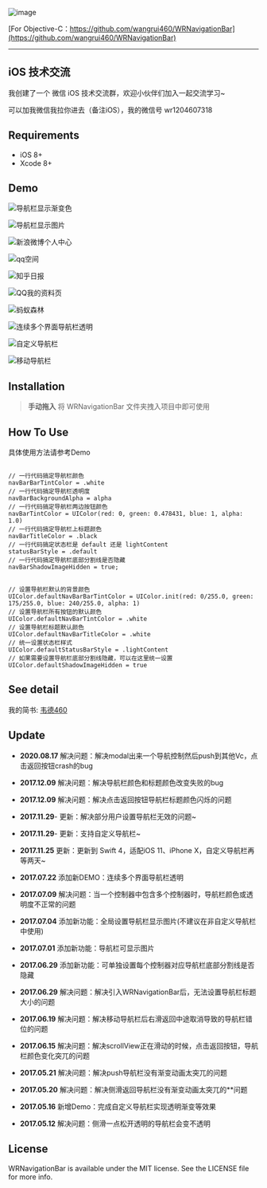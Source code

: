 
![image](https://github.com/wangrui460/WRNavigationBar/raw/master/screenshots/WRNavigationBar.png)

[For Objective-C：https://github.com/wangrui460/WRNavigationBar](https://github.com/wangrui460/WRNavigationBar)


------------------------------------------------------------
## iOS 技术交流
我创建了一个 微信 iOS 技术交流群，欢迎小伙伴们加入一起交流学习~
	
可以加我微信我拉你进去（备注iOS），我的微信号 wr1204607318

## Requirements
- iOS 8+
- Xcode 8+


## Demo 

![导航栏显示渐变色](https://github.com/wangrui460/WRNavigationBar_swift/raw/master/screenshots/导航栏显示渐变色.gif)

![导航栏显示图片](https://github.com/wangrui460/WRNavigationBar_swift/raw/master/screenshots/导航栏显示图片.gif)

![新浪微博个人中心](https://github.com/wangrui460/WRNavigationBar_swift/raw/master/screenshots/新浪微博个人中心.gif)

![qq空间](https://github.com/wangrui460/WRNavigationBar_swift/raw/master/screenshots/qq空间.gif)

![知乎日报](https://github.com/wangrui460/WRNavigationBar_swift/raw/master/screenshots/知乎日报.gif)

![QQ我的资料页](https://github.com/wangrui460/WRNavigationBar_swift/raw/master/screenshots/QQ我的资料页.gif)

![蚂蚁森林](https://github.com/wangrui460/WRNavigationBar_swift/raw/master/screenshots/蚂蚁森林.gif)

![连续多个界面导航栏透明](https://github.com/wangrui460/WRNavigationBar_swift/raw/master/screenshots/连续多个界面导航栏透明.gif)

![自定义导航栏](https://github.com/wangrui460/WRNavigationBar_swift/raw/master/screenshots/自定义导航栏.gif)

![移动导航栏](https://github.com/wangrui460/WRNavigationBar_swift/raw/master/screenshots/移动导航栏.gif)


## Installation 

> **手动拖入**
> 将 WRNavigationBar 文件夹拽入项目中即可使用

## How To Use

具体使用方法请参考Demo
<pre><code>
// 一行代码搞定导航栏颜色
navBarBarTintColor = .white
// 一行代码搞定导航栏透明度
navBarBackgroundAlpha = alpha
// 一行代码搞定导航栏两边按钮颜色
navBarTintColor = UIColor(red: 0, green: 0.478431, blue: 1, alpha: 1.0)
// 一行代码搞定导航栏上标题颜色
navBarTitleColor = .black
// 一行代码搞定状态栏是 default 还是 lightContent
statusBarStyle = .default
// 一行代码搞定导航栏底部分割线是否隐藏
navBarShadowImageHidden = true;
</code></pre>

<pre><code>
// 设置导航栏默认的背景颜色
UIColor.defaultNavBarBarTintColor = UIColor.init(red: 0/255.0, green: 175/255.0, blue: 240/255.0, alpha: 1)
// 设置导航栏所有按钮的默认颜色
UIColor.defaultNavBarTintColor = .white
// 设置导航栏标题默认颜色
UIColor.defaultNavBarTitleColor = .white
// 统一设置状态栏样式
UIColor.defaultStatusBarStyle = .lightContent
// 如果需要设置导航栏底部分割线隐藏，可以在这里统一设置
UIColor.defaultShadowImageHidden = true
</code></pre>


## See detail
我的简书: [韦德460](http://www.jianshu.com/p/7e92451ab0b2)


## Update
- **2020.08.17**
解决问题：解决modal出来一个导航控制然后push到其他Vc，点击返回按钮crash的bug
- **2017.12.09**
解决问题：解决导航栏颜色和标题颜色改变失败的bug

- **2017.12.09**
解决问题：解决点击返回按钮导航栏标题颜色闪烁的问题

- **2017.11.29**-
更新：解决部分用户设置导航栏无效的问题~

- **2017.11.29**-
更新：支持自定义导航栏~

- **2017.11.25**
更新：更新到 Swift 4，适配iOS 11、iPhone X，自定义导航栏再等两天~

- **2017.07.22**
添加新DEMO：连续多个界面导航栏透明

- **2017.07.09**
解决问题：当一个控制器中包含多个控制器时，导航栏颜色或透明度不正常的问题

- **2017.07.04**
添加新功能：全局设置导航栏显示图片(不建议在非自定义导航栏中使用)

- **2017.07.01**
添加新功能：导航栏可显示图片

- **2017.06.29**
添加新功能：可单独设置每个控制器对应导航栏底部分割线是否隐藏

- **2017.06.29**
解决问题：解决引入WRNavigationBar后，无法设置导航栏标题大小的问题

- **2017.06.19**
解决问题：解决移动导航栏后右滑返回中途取消导致的导航栏错位的问题

- **2017.06.15** 
解决问题：解决scrollView正在滑动的时候，点击返回按钮，导航栏颜色变化突兀的问题

- **2017.05.21** 
解决问题：解决push导航栏没有渐变动画太突兀的问题

- **2017.05.20** 
解决问题：解决侧滑返回导航栏没有渐变动画太突兀的**问题

- **2017.05.16** 
新增Demo：完成自定义导航栏实现透明渐变等效果

- **2017.05.12** 
解决问题：侧滑一点松开透明的导航栏会变不透明


## License

WRNavigationBar is available under the MIT license. See the LICENSE file for more info.

